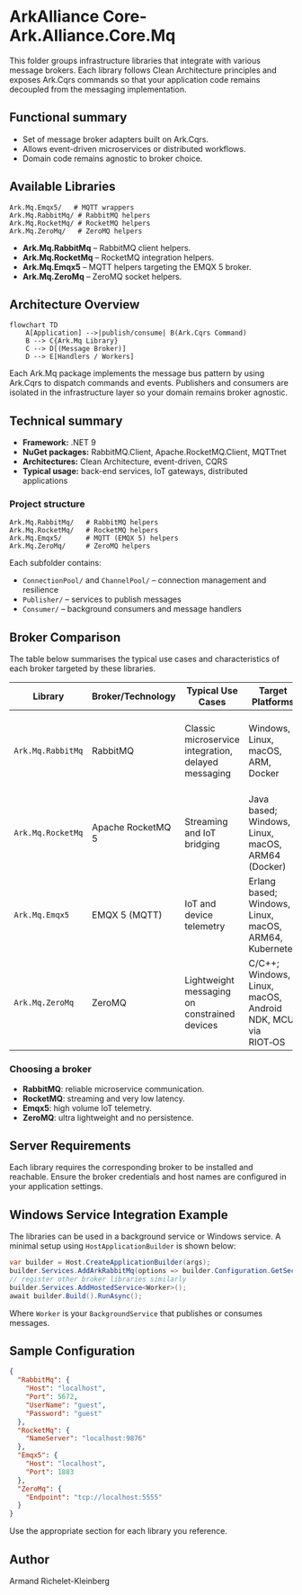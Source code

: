 # ArkAlliance Core- Ark.Alliance.Core.Mq

This folder groups infrastructure libraries that integrate with various message brokers. Each library follows Clean Architecture principles and exposes Ark.Cqrs commands so that your application code remains decoupled from the messaging implementation.
## Functional summary
- Set of message broker adapters built on Ark.Cqrs.
- Allows event-driven microservices or distributed workflows.
- Domain code remains agnostic to broker choice.

## Available Libraries
```
Ark.Mq.Emqx5/   # MQTT wrappers
Ark.Mq.RabbitMq/ # RabbitMQ helpers
Ark.Mq.RocketMq/ # RocketMQ helpers
Ark.Mq.ZeroMq/   # ZeroMQ helpers
```

- **Ark.Mq.RabbitMq** – RabbitMQ client helpers.
- **Ark.Mq.RocketMq** – RocketMQ integration helpers.
- **Ark.Mq.Emqx5** – MQTT helpers targeting the EMQX 5 broker.
- **Ark.Mq.ZeroMq** – ZeroMQ socket helpers.

## Architecture Overview

```mermaid
flowchart TD
    A[Application] -->|publish/consume| B(Ark.Cqrs Command)
    B --> C{Ark.Mq Library}
    C --> D[(Message Broker)]
    D --> E[Handlers / Workers]
```

Each Ark.Mq package implements the message bus pattern by using Ark.Cqrs to dispatch commands and events. Publishers and consumers are isolated in the infrastructure layer so your domain remains broker agnostic.
## Technical summary
- **Framework:** .NET 9
- **NuGet packages:** RabbitMQ.Client, Apache.RocketMQ.Client, MQTTnet
- **Architectures:** Clean Architecture, event-driven, CQRS
- **Typical usage:** back-end services, IoT gateways, distributed applications

### Project structure
```
Ark.Mq.RabbitMq/   # RabbitMQ helpers
Ark.Mq.RocketMq/   # RocketMQ helpers
Ark.Mq.Emqx5/      # MQTT (EMQX 5) helpers
Ark.Mq.ZeroMq/     # ZeroMQ helpers
```

Each subfolder contains:
- `ConnectionPool/` and `ChannelPool/` – connection management and resilience
- `Publisher/` – services to publish messages
- `Consumer/` – background consumers and message handlers


## Broker Comparison

The table below summarises the typical use cases and characteristics of each
broker targeted by these libraries.

| Library | Broker/Technology | Typical Use Cases | Target Platforms | Pros | Cons | Cost |
|--------|------------------|------------------|-----------------|-----|-----|-----|
| `Ark.Mq.RabbitMq` | RabbitMQ | Classic microservice integration, delayed messaging | Windows, Linux, macOS, ARM, Docker | Rich routing (`topics`, `headers`), lightweight footprint | Lower throughput than Kafka/Pulsar, Erlang clustering tuning | Open source |
| `Ark.Mq.RocketMq` | Apache RocketMQ 5 | Streaming and IoT bridging | Java based; Windows, Linux, macOS, ARM64 (Docker) | &lt;1&nbsp;ms latency, cloud native design | Requires JVM, smaller community than Kafka | Open source |
| `Ark.Mq.Emqx5` | EMQX&nbsp;5 (MQTT) | IoT and device telemetry | Erlang based; Windows, Linux, macOS, ARM64, Kubernetes | Scales to 100&nbsp;M connections, bridges to RocketMQ/Kafka | Binary &gt;60&nbsp;MB, high RAM usage | Open core |
| `Ark.Mq.ZeroMq` | ZeroMQ | Lightweight messaging on constrained devices | C/C++; Windows, Linux, macOS, Android NDK, MCU via RIOT‑OS | Very low latency, simple patterns (PUSH/PULL, REQ/REP) | No persistence or built‑in security | Open source |
### Choosing a broker
- **RabbitMQ**: reliable microservice communication.
- **RocketMQ**: streaming and very low latency.
- **Emqx5**: high volume IoT telemetry.
- **ZeroMQ**: ultra lightweight and no persistence.


## Server Requirements

Each library requires the corresponding broker to be installed and reachable. Ensure the broker credentials and host names are configured in your application settings.

## Windows Service Integration Example

The libraries can be used in a background service or Windows service. A minimal setup using `HostApplicationBuilder` is shown below:

```csharp
var builder = Host.CreateApplicationBuilder(args);
builder.Services.AddArkRabbitMq(options => builder.Configuration.GetSection("RabbitMq").Bind(options));
// register other broker libraries similarly
builder.Services.AddHostedService<Worker>();
await builder.Build().RunAsync();
```

Where `Worker` is your `BackgroundService` that publishes or consumes messages.

## Sample Configuration

```json
{
  "RabbitMq": {
    "Host": "localhost",
    "Port": 5672,
    "UserName": "guest",
    "Password": "guest"
  },
  "RocketMq": {
    "NameServer": "localhost:9876"
  },
  "Emqx5": {
    "Host": "localhost",
    "Port": 1883
  },
  "ZeroMq": {
    "Endpoint": "tcp://localhost:5555"
  }
}
```

Use the appropriate section for each library you reference.

## Author

Armand Richelet-Kleinberg

